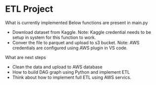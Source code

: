# ETL Project
What is currently implemented
Below functions are present in main.py
- Download dataset from Kaggle.  Note: Kaggle credential needs to be setup in system for this function to work.
- Conver the file to parquet and upload to s3 bucket. Note: AWS credentials are configured using AWS plugin in VS code.

What are next steps 
- Clean the data and upload to AWS database
- How to build DAG graph using Python and implement ETL
- Think about how to implement full ETL using AWS servics. 

